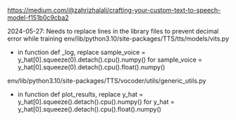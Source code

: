https://medium.com/@zahrizhalali/crafting-your-custom-text-to-speech-model-f151b0c9cba2


2024-05-27: Needs to replace lines in the library files to prevent decimal error while training
env/lib/python3.10/site-packages/TTS/tts/models/vits.py
- in function def _log, replace sample_voice = y_hat[0].squeeze(0).detach().cpu().numpy() for sample_voice = y_hat[0].squeeze(0).detach().cpu().float().numpy()

env/lib/python3.10/site-packages/TTS/vocoder/utils/generic_utils.py
- in function def plot_results, replace y_hat = y_hat[0].squeeze().detach().cpu().numpy() for y_hat = y_hat[0].squeeze().detach().cpu().float().numpy()